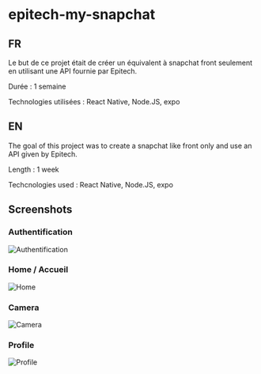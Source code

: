 # epitech-my-snapchat

## FR

Le but de ce projet était de créer un équivalent à snapchat front seulement en utilisant une API fournie par Epitech.

Durée : 1 semaine

Technologies utilisées : React Native, Node.JS, expo

## EN

The goal of this project was to create a snapchat like front only and use an API given by Epitech.

Length : 1 week

Techcnologies used : React Native, Node.JS, expo

## Screenshots

### Authentification
![Authentification](./screenshots/auth.png)

### Home / Accueil
![Home](./screenshots/home.png)

### Camera
![Camera](./screenshots/camera.png)

### Profile
![Profile](./screenshots/profile.png)
